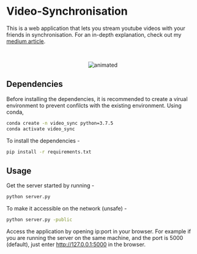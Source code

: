 # Video-Synchronisation

This is a web application that lets you stream youtube videos with your friends in synchronisation. For an in-depth explanation, check out my [medium article](https://levelup.gitconnected.com/tired-of-making-to-do-list-applications-acce875fe617?source=friends_link&sk=0b093661d00424f08e20ae5294c3f84b).

<!-- ![demo_interface_from_ezgif_smaller_version_take3_optimised](https://user-images.githubusercontent.com/31953115/123140923-78ed1e80-d475-11eb-9003-35baa549a552.gif) -->
<br>
<p align = "center">
  <img src="https://user-images.githubusercontent.com/31953115/123140923-78ed1e80-d475-11eb-9003-35baa549a552.gif" alt="animated" />
</p>

## Dependencies

Before installing the dependencies, it is recommended to create a virual environment to prevent confilcts with the existing environment. Using conda, 

```bash
conda create -n video_sync python=3.7.5
conda activate video_sync
``` 

To install the dependencies - 
```bash
pip install -r requirements.txt
```

## Usage

Get the server started by running - 

```bash
python server.py 
```

To make it accessible on the network (unsafe) - 
```bash
python server.py -public
```

Access the application by opening ip:port in your browser. For example if you are running the server on the same machine, and the port is 5000 (default), just enter http://127.0.0.1:5000 in the browser. 

